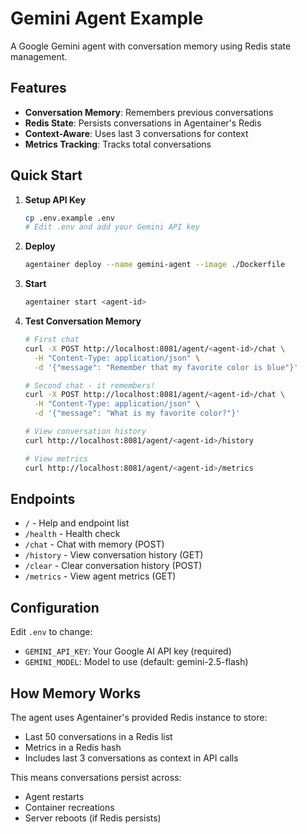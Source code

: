 # Gemini Agent Example

A Google Gemini agent with conversation memory using Redis state management.

## Features

- **Conversation Memory**: Remembers previous conversations
- **Redis State**: Persists conversations in Agentainer's Redis
- **Context-Aware**: Uses last 3 conversations for context
- **Metrics Tracking**: Tracks total conversations

## Quick Start

1. **Setup API Key**
   ```bash
   cp .env.example .env
   # Edit .env and add your Gemini API key
   ```

2. **Deploy**
   ```bash
   agentainer deploy --name gemini-agent --image ./Dockerfile
   ```

3. **Start**
   ```bash
   agentainer start <agent-id>
   ```

4. **Test Conversation Memory**
   ```bash
   # First chat
   curl -X POST http://localhost:8081/agent/<agent-id>/chat \
     -H "Content-Type: application/json" \
     -d '{"message": "Remember that my favorite color is blue"}'
   
   # Second chat - it remembers!
   curl -X POST http://localhost:8081/agent/<agent-id>/chat \
     -H "Content-Type: application/json" \
     -d '{"message": "What is my favorite color?"}'
   
   # View conversation history
   curl http://localhost:8081/agent/<agent-id>/history
   
   # View metrics
   curl http://localhost:8081/agent/<agent-id>/metrics
   ```

## Endpoints

- `/` - Help and endpoint list
- `/health` - Health check
- `/chat` - Chat with memory (POST)
- `/history` - View conversation history (GET)
- `/clear` - Clear conversation history (POST)
- `/metrics` - View agent metrics (GET)

## Configuration

Edit `.env` to change:
- `GEMINI_API_KEY`: Your Google AI API key (required)
- `GEMINI_MODEL`: Model to use (default: gemini-2.5-flash)

## How Memory Works

The agent uses Agentainer's provided Redis instance to store:
- Last 50 conversations in a Redis list
- Metrics in a Redis hash
- Includes last 3 conversations as context in API calls

This means conversations persist across:
- Agent restarts
- Container recreations  
- Server reboots (if Redis persists)